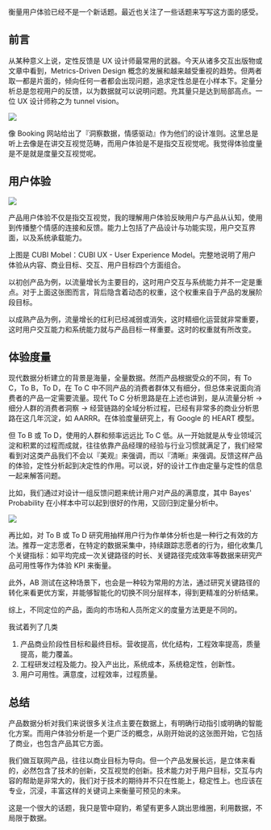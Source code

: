 衡量用户体验已经不是一个新话题。最近也关注了一些话题来写写这方面的感受。

## 前言

从某种意义上说，定性反馈是 UX 设计师最常用的武器。今天从诸多交互出版物或文章中看到，Metrics-Driven Design 概念的发展和越来越受重视的趋势。但两者取一都是片面的，倾向任何一者都会出现问题，追求定性总是在小样本下。定量分析总是忽视用户的反馈，以为数据就可以说明问题。充其量只是达到局部高点。一位 UX 设计师称之为 tunnel vision。

<img src="https://img.alicdn.com/imgextra/i3/O1CN01GRvHmt1nCJzbpoJFz_!!6000000005053-2-tps-782-466.png" />

像 Booking 网站给出了『洞察数据，情感驱动』作为他们的设计准则。这里总是听上去像是在讲交互视觉范畴，而用户体验是不是指交互视觉呢。我觉得体验度量是不是就是度量交互视觉呢。

## 用户体验

<img src="https://img.alicdn.com/imgextra/i1/O1CN01yOTJoR1S3WS763OsK_!!6000000002191-2-tps-720-726.png" />

产品用户体验不仅是指交互视觉，我的理解用户体验反映用户与产品从认知，使用到传播整个情感的连接和反馈。能力上包括了产品设计与功能实现，用户交互界面，以及系统承载能力。

上图是 CUBI Mobel：CUBI UX - User Experience Model。完整地说明了用户体验从内容、商业目标、交互、用户目标四个方面组合。

以初创产品为例，以流量增长为主要目的，这时用户交互与系统能力并不一定是重点。对于上面这张图而言，背后隐含着动态的权重，这个权重来自于产品的发展阶段目标。

以成熟产品为例，流量增长的红利已经减弱或消失，这时精细化运营就非常重要，这时用户交互能力和系统能力就与产品目标一样重要。这时的权重就有所改变。

## 体验度量

现代数据分析建立的背景是海量，全量数据。然而产品根据受众的不同，有 To C，To B，To D，在 To C 中不同产品的消费者群体又有细分，但总体来说面向消费者的产品一定需要流量。现代 To C 分析思路是在上述也讲到，是从流量分析 -> 细分人群的消费者洞察 -> 经营链路的全域分析过程，已经有非常多的商业分析思路在这几年沉淀，如 AARRR。在体验度量研究上，有 Google 的 HEART 模型。

但 To B 或 To D，使用的人群和频率远远比 To C 低。从一开始就是从专业领域沉淀和积累的过程而成就，往往依靠产品经理的经验与行业习惯就满足了，我们经常看到对这类产品我们不会以『美观』来强调，而以『清晰』来强调。反馈这样产品的体验，定性分析起到决定性的作用。可以说，好的设计工作由定量与定性的信息一起来解答问题。

比如，我们通过对设计一组反馈问题来统计用户对产品的满意度，其中 Bayes' Probability 在小样本中可以起到很好的作用，又回归到定量分析中。

<img src="https://img.alicdn.com/imgextra/i2/O1CN01IOfYhb282LIKuuG7V_!!6000000007874-2-tps-638-246.png" />

再比如，对 To B 或 To D 研究用抽样用户行为作单体分析也是一种行之有效的方法。推荐一定志愿者，在特定的数据采集中，持续跟踪志愿者的行为，细化收集几个关键指标：如平均完成一次关键路径的时长、关键路径完成效率等数据来研究产品可用性等作为体验 KPI 来衡量。

此外，AB 测试在这种场景下，也会是一种较为常用的方法，通过研究关键路径的转化来看更优方案，并能够智能化的切换不同分层样本，得到更精准的分析结果。

综上，不同定位的产品，面向的市场和人员所定义的度量方法更是不同的。

我试着列了几类

1. 产品商业阶段性目标和最终目标。营收提高，优化结构，工程效率提高，质量提高，能力覆盖。
2. 工程研发过程及能力。投入产出比，系统成本，系统稳定性，创新性。
3. 用户可用性。满意度，过程效率，过程质量。

## 总结

产品数据分析对我们来说很多关注点主要在数据上，有明确行动指引或明确的智能化方案。而用户体验分析是一个更广泛的概念，从刚开始说的这张图开始，它包括了商业，也包含产品其它方面。

我们做互联网产品，往往以商业目标为导向。但一个产品发展长远，是立体来看的，必然包含了技术的创新，交互视觉的创新。技术能力对于用户目标，交互与内容的帮助是非常大的，我们对于技术的期待并不只在性能上，稳定性上。也应该在专业，沉浸，丰富这样的关键词上来衡量可预见的未来。

这是一个很大的话题，我只是管中窥豹，希望有更多人跳出思维圈，利用数据，不局限于数据。
